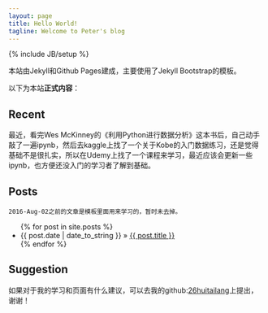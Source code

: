 ```yaml
---
layout: page
title: Hello World!
tagline: Welcome to Peter's blog
---
```

{% include JB/setup %}

本站由Jekyll和Github Pages建成，主要使用了Jekyll Bootstrap的模板。

以下为本站**正式内容**：

## Recent

最近，看完Wes McKinney的《利用Python进行数据分析》这本书后，自己动手敲了一遍ipynb，然后去kaggle上找了一个关于Kobe的入门数据练习，还是觉得基础不是很扎实，所以在Udemy上找了一个课程来学习，最近应该会更新一些ipynb，也方便还没入门的学习者了解到基础。

## Posts

    2016-Aug-02之前的文章是模板里面用来学习的，暂时未去掉。

<ul class="posts">
  {% for post in site.posts %}
    <li><span>{{ post.date | date_to_string }}</span> &raquo; <a href="{{ BASE_PATH }}{{ post.url }}">{{ post.title }}</a></li>
  {% endfor %}
</ul>

## Suggestion

如果对于我的学习和页面有什么建议，可以去我的github:[26huitailang](https://github.com/26huitailang/26huitailang.github.io/issues)上提出，谢谢！


